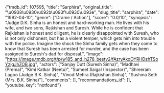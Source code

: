 {"tmdb_id": 107595, "title": "Sarphira", "original_title": "\u0938\u0930\u092b\u093f\u0930\u093e", "slug_title": "sarphira", "date": "1992-04-10", "genre": ["Drame / Action"], "score": "0.0/10", "synopsis": "Judge D.K. Sinha is an honest and hard-working man. He lives with his wife, and two sons, Rajkishan and Suresh. While he is confident that Rajkishan is honest and diligent, he is clearly disappointed with Suresh, who is not only dishonest, but has a violent temper, which gets him into trouble with the police. Imagine the shock the Sinha family gets when they come to know that Suresh has been arrested for murder, and the case has been assigned to Suresh's dad for disposal.", "image": "https://image.tmdb.org/t/p/w185_and_h278_bestv2/fAzryAkoOYRHDzhTSoYzlgJhZOB.jpg", "actors": ["Sanjay Dutt (Suresh Sinha)", "Madhavi (Prema)", "Kimi Katkar (Neetu)", "Sumeet Saigal (Inspector)", "Shreeram Lagoo (Judge B.K. Sinha)", "Vinod Mehra (Rajkishan Sinha)", "Sushma Seth (Mrs. B.K. Sinha)"], "comments": [], "recommandations_id": [], "youtube_key": "notfound"}